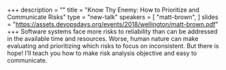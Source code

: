 +++
description = ""
title = "Know Thy Enemy: How to Prioritize and Communicate Risks"
type = "new-talk"
speakers = [
        "matt-brown",
]
slides = "https://assets.devopsdays.org/events/2018/wellington/matt-brown.pdf"
+++
Software systems face more risks to reliability than can be addressed in the available time and resources. Worse, human nature can make evaluating and prioritizing which risks to focus on inconsistent. But there is hope! I’ll teach you how to make risk analysis objective and easy to communicate.